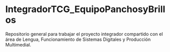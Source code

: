 # IntegradorTCG_EquipoPanchosyBrillos
Repositorio general para trabajar el proyecto integrador compartido con el área de Lengua, Funcionamiento de Sistemas Digitales y Producción Multimedial.
